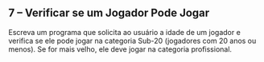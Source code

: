 ## 7 – Verificar se um Jogador Pode Jogar

Escreva um programa que solicita ao usuário a idade de um jogador e verifica se ele pode jogar na categoria Sub-20 (jogadores com 20 anos ou menos). Se for mais velho, ele deve jogar na categoria profissional.